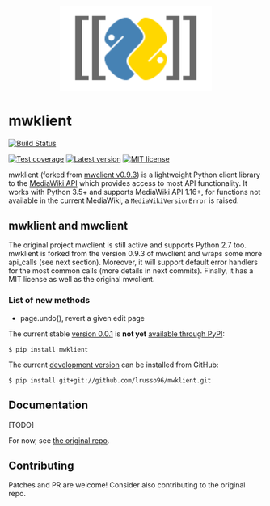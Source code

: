 <div align="center"><img src="docs/source/logo.svg" width="300"/></div>

# mwklient
[![Build Status](https://travis-ci.com/lrusso96/mwklient.svg?token=uoNxtXYBDHpqERGMiZA8&branch=master)](https://travis-ci.com/lrusso96/mwklient)

[![Test coverage][test-coverage-img]](https://coveralls.io/r/lrusso96/mwclient)
[![Latest version][latest-version-img]](https://pypi.python.org/pypi/mwklient)
[![MIT license][mit-license-img]](http://opensource.org/licenses/MIT)

[test-coverage-img]: https://img.shields.io/coveralls/lrusso96/mwklient.svg
[latest-version-img]: https://img.shields.io/pypi/v/mwklient.svg
[mit-license-img]: https://img.shields.io/github/license/mwclient/mwclient.svg

mwklient (forked from [mwclient v0.9.3](https://github.com/mwclient/mwclient)) is a lightweight Python client library to the [MediaWiki API](https://mediawiki.org/wiki/API) which provides access to most API functionality.
It works with Python 3.5+ and supports MediaWiki API 1.16+,
for functions not available in the current MediaWiki, a `MediaWikiVersionError` is raised.

## mwklient and mwclient
The original project mwclient is still active and supports Python 2.7 too.
mwklient is forked from the version 0.9.3 of mwclient and wraps some more api_calls (see next section).
Moreover, it will support default error handlers for the most common calls (more details in next commits).
Finally, it has a MIT license as well as the original mwclient.

### List of new methods
* page.undo(), revert a given edit page

The current stable
[version 0.0.1](https://github.com/lrusso96/mwklient/archive/v0.0.1.zip)
is **not yet** [available through PyPI](https://pypi.python.org/pypi/mwklient):

```
$ pip install mwklient
```

The current [development version](https://github.com/lrusso96/mwklient) can be installed from GitHub:

```
$ pip install git+git://github.com/lrusso96/mwklient.git
```

## Documentation
[TODO]

For now, see [the original repo](https://github.com/mwclient/mwclient).

## Contributing
Patches and PR are welcome! Consider also contributing to the original repo.
